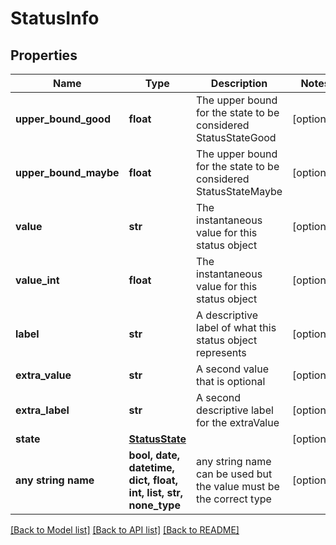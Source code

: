 # StatusInfo


## Properties
Name | Type | Description | Notes
------------ | ------------- | ------------- | -------------
**upper_bound_good** | **float** | The upper bound for the state to be considered StatusStateGood | [optional] 
**upper_bound_maybe** | **float** | The upper bound for the state to be considered StatusStateMaybe | [optional] 
**value** | **str** | The instantaneous value for this status object | [optional] 
**value_int** | **float** | The instantaneous value for this status object | [optional] 
**label** | **str** | A descriptive label of what this status object represents | [optional] 
**extra_value** | **str** | A second value that is optional | [optional] 
**extra_label** | **str** | A second descriptive label for the extraValue | [optional] 
**state** | [**StatusState**](StatusState.md) |  | [optional] 
**any string name** | **bool, date, datetime, dict, float, int, list, str, none_type** | any string name can be used but the value must be the correct type | [optional]

[[Back to Model list]](../README.md#documentation-for-models) [[Back to API list]](../README.md#documentation-for-api-endpoints) [[Back to README]](../README.md)


